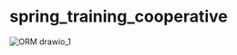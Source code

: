 # spring_training_cooperative

![ORM drawio_1](https://user-images.githubusercontent.com/64047018/153003781-7e1c4494-8a9b-4ab1-b08a-862e3235f490.png)

